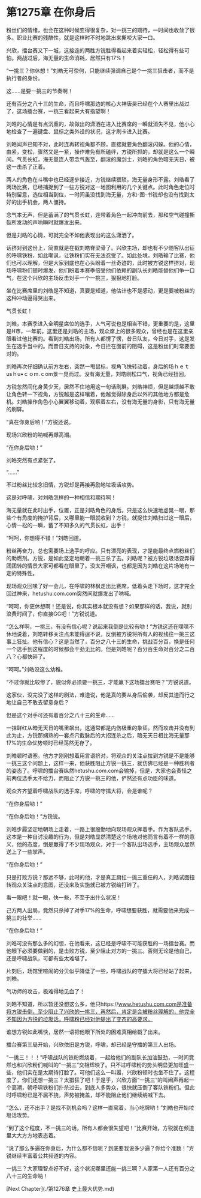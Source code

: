 # 第1275章 在你身后

粉丝们的情绪，也会在这种时候变得很复杂，对一挑三的期待，一时间也收敛了很多。职业比赛的残酷性，就是这样时不时地跳出来撕咬大家一口。

兴欣，擂台赛又下一城，这接连的两胜方锐胜得看起来着实轻松，轻松得有些可怕。两战过后，海无量的生命消耗，居然只有17%！

“一挑三？你休想！”刘皓无可奈何，只能继续强调自己是个一挑三狙击者，而不是执行者的身份。

这……是要一挑三的节奏啊！

还有百分之八十三的生命，而且呼啸那边的核心大神唐昊已经在个人赛里出战过了，这场擂台赛，一挑三看起来大有指望啊！

刘皓的心情是有点沉重的，故做出的潇洒在进入比赛席的一瞬就消失不见，他小心地检查了一遍键盘、鼠标之类外设的状况，这才刷卡进入比赛。

刘皓闻声已知不对，此时连再转视角都不顾，直接就要角色翻滚闪躲。他的心情，由紧，变松，骤然又是一紧，操作难免有所磕绊，方锐所抓的，却就是这么一个瞬间。气贯长虹，海无量连人带念气轰至，翻滚的魔剑士，刘皓的角色暗无天日，被这一击杀了正着。

两人的角色在斗嘴中也已经逐步接近，方锐继续猥琐，海无量身形不露。刘皓看了两场比赛，已经捕捉到了一些方锐对这一地图利用的几个关键点。此时角色走位时特别留意，选位相当到位，一时间虽没找到海无量，方和-图-书锐却也没有找到太好的出手机会，两人僵持。

念气本无声，但是蓄满了的气贯长虹，连带着角色一起冲向前去，那和空气碰撞撕裂所发动的声响瞬时就爆发出来。

但是刘皓的心情，可就完全不如他表现出的这么潇洒了。

话挤对到这份上，简直就是在戳刘皓脊梁骨了。兴欣主场，却也有不少随客队出征的呼啸铁粉，如此嘲讽，让铁粉们实在无法忍受了。如此处境，刘皓输了比赛，他们也可以理解，但是大家到底也在心头盼着一丝奇迹的，此时被方锐这样挤对，现场呼啸粉们顿时爆发，他们盼着本赛季倍受他们依赖的副队长刘皓能替他们争一口气，在这个兴欣的主场反击对手一个一挑三，狠狠地打脸。

坐在比赛席里的刘皓是不知道，真要是知道，他估计也不是感动，更是要被粉丝的这种冲动逼得哭出来。

气贯长虹！

刘皓，本赛季进入全明星席位的选手，人气可说也是相当不错，更重要的是，这里是H市，一年前，这里还是刘皓的主场，观众席上的很多观众，曾经也是在这里亲眼看过他比赛的。看到刘皓出场，所有人都愣了愣，昔日队友，今日对手，这是发生在选手当中的。而昔日支持的对象，今日拦在面前的阻碍，这是粉丝们时常要面对的。

刘皓再次仔细确认前方左右，突然一甩鼠标，视角飞快转动着，身后的场ｈｅｔusｈu•ｃｏm.ｃom景一晃而过。没有海无量，刘皓刚松口气，视角已经扭回。

方锐忽然间化身黄少天，居然不住地用这一句话刷屏。刘皓神烦，但是越烦越不敢让角色转一下视角，方锐越是这样嚷着，他越觉得除身后以外的其他地方都是危机。刘皓操作角色小心翼翼移动着，观察着左右，没有海无量的身影，只有海无量的刷屏。

“真在你身后哟！”方锐还说。

现场兴欣粉的呐喊再爆高潮。

“在你身后哟！”

刘皓突然有点紧张了。

“……”

不过粉丝比较念旧情，方锐却是再接再励地垃圾话攻势。

这是对呼啸，对刘皓怎样的一种相信和期待啊！

海无量就在此时出手，位置，正是刘皓角色的身后。只是这么快速地虚晃一眼，那些个有角度的掩护背后，又哪里能一眼就收到？方锐，就捉住刘皓扫过这一眼后，心情一松的一瞬，蓄了不知多久的气贯长虹，出手！

“呵呵，你想得不错！”刘皓回道。

粉丝再奋力，总也需要场上选手的呼应。只有漂亮的表现，才是能最终点燃粉丝们的助燃剂。方锐，是如此坚定地朝着一挑三杀了去。刘皓呢？被方锐垃圾话耍弄得团团转的情景大家可都看在眼里了。没太开嘲讽，也都是因为刘皓在这片场地有一定的特殊性。

现场观众回味了好一会儿，在呼啸的林枫走出比赛席，低着头走下场时，这才完全回过神来，hetushu.com.com突然间就爆发出了呐喊。

“呵呵，你更休想啊！还是说，你其实根本就没有想？如果那样的话，我说，就别浪费时间了，你直接GG吧！”方锐说道。

“怎么样啊，一挑三，有没有信心呢？说起来我倒是比较有哟！”方锐这还在喋喋不休地说着，刘皓转移关注点未能得逞不说，反倒被方锐将所有人的视线往一挑三这事上狂扯。他有信心？这是当然了，百分之八十三的生命，挑战百分百，换是任何一个选手到这程度的时候都会干劲无比的。但是刘皓呢？百分百生命对百分之二百八？心都快碎了。

“呵呵。”刘皓没这么幼稚。

“不过你就比较惨了，貌似你必须要一挑三，才能赢下这场擂台赛吧？”方锐说道。

这家伙，没完没了这样的刷法，难道说，他是真的要从身后偷袭，却反其道而行之地让自己不敢去留意身后？

但是这个对手可还有着百分之八十三的生命……

一抹鲜红从暗无天日的嘴里飙出，这通常都是内伤极重的象征。然而攻击并没有到此为止，方锐那娴熟的一套点穴截脉后的大招连杀之后，暗无天日相比海无量那17%的生命优势顿时已经荡然无存了。

刘皓顿时语塞。他方才刚刚想着用言语挤对，将观众的关注点拉到方锐是不是能够一挑三这个问题上，这样一来，他获胜阻止方锐一挑三，就仿佛已经是一种胜利者的姿态了。呼啸的擂台赛纵然hetushu.com.com会输掉，但是，大家也会责怪之前两位选手太不给力，而阻止了方锐一挑三的他，俨然还有点功臣的味道。

观众齐齐望着呼啸战队的选手席，呼啸的守擂大将，会是谁呢？

“在你身后哟！”

“在你身后哟！”方锐说。

刘皓步履坚定地朝场上走着，一路上很殷勤地向现场观众挥着手。作为客队选手，这本是一种自讨没趣的行为，但是刘皓显然清楚这个场地对他而言有着不一样的意义，他的态度，倒是赢得了不少现场观众，对于一个客队出场选手，主场观众居然送上了一些掌声。

“在你身后哟！”

只是打败方锐？那远不够，此时的他，才是真正肩扛一挑三重任的人，刘皓试图扭转观众关注点的意图，还没来及实施就已被方锐给打碎了。

看一眼吧！就一眼，快一些，不至于出什么状况！

己方两人出局，竟然只杀掉了对手17%的生命，呼啸想要获胜，就需要他来完成一挑三的壮举……

“在你身后哟！”

刘皓可没有那么多的幻想，在他看来，这已经是呼啸不可能获胜的一场擂台赛。而他眼下必须要做到的，是击败方锐，至少阻止对方的一挑三。否则无论是他自己，还是呼啸战队，可都有些太难堪了。

片刻后，场馆里喧闹的分贝似乎降低了一些，呼啸战队的守擂大将已经站了起来，刘皓。

气功师的攻击，极难得地见血了！

刘皓不知道，所以暂还没想这么多，他只https://www.hetushu.com.com是准备将方锐击倒，至少阻止了兴欣的一挑三，再然后，肯定是会被粉丝理解的，他完全不知因为方锐的垃圾话，呼啸粉已经对他提出了变态的高要求。

谁想方锐如此嘴快，居然一语把他眼下所处的困难真相给戳了出来。

擂台赛第三局开始，兴欣依旧是方锐，呼啸，却已经是守擂的第三人出场。

“一挑三！！！”呼啸战队的铁粉燃烧着，一起给他们的副队长加油鼓劲，一时间竟然也和兴欣粉们喊叫的“一挑三”交相辉映了。只不过呼啸粉的势头明显更加旺盛一些，他们实在是太期待打脸了。可他们这么一叫嚣，兴欣粉顿时也坐不住了。这程度了，你们还想一挑三？太猖狂了吧！于是乎，兴欣方面“一挑三”的叫闹声再起一个高潮，朝呼啸铁粉们扑杀过去，到底人多势众，很快就压倒了客队铁粉们。但此时呼啸粉已是不屈不挠，声势被掩盖，却不能阻止他们继续纳喊下去。

“怎么，还不出手？是找不到机会吗？这样一直窝着，当心吃牌哟！”刘皓也开始垃圾话攻势。

“到了这个程度，不一挑三的话，所有人都会很失望吧！”比赛开始，方锐就在频道里大大方方地表态着。

“说了那么多遍在你身后，为什么都不信呢？到底要我说多少遍？你给个准数！”方锐继续丰富着公共频道的内容。

一挑三？大家理智点好不好，这个状况哪里还能一挑三啊？人家第一人还有百分之八十三的生命呐！



[Next Chapter](./第1276章 史上最大优势.md)